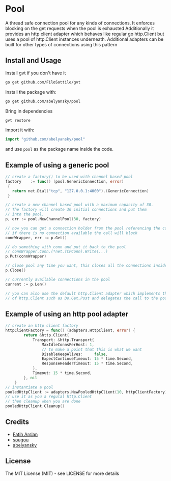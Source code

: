 # Pool

A  thread safe connection pool for any kinds of connections. It enforces blocking on the get requests when the pool is exhausted
Additionally it provides an http client adapter which behaves like regular go http.Client but uses a pool of http.Client instances
underneath. Additional adapters can be built for other types of connections using this pattern

## Install and Usage

Install gvt if you don't have it
```bash
go get github.com/FiloSottile/gvt
```

Install the package with:
```bash
go get github.com/abelyansky/pool
```

Bring in dependencies
```bash
gvt restore
```

Import it with:

```go
import "github.com/abelyansky/pool"
```

and use `pool` as the package name inside the code.

## Example of using a generic pool

```go
// create a factory() to be used with channel based pool
factory    := func() (pool.GenericConnection, error) 
 {  
   return net.Dial("tcp", "127.0.0.1:4000").(GenericConnection) 
 }

// create a new channel based pool with a maximum capacity of 30. 
// The factory will create 30 initial connections and put them
// into the pool.
p, err := pool.NewChannelPool(30, factory)

// now you can get a connection holder from the pool referencing the connection.
// if there is no connection available the call will block
connWrapper, err := p.Get()

// do something with conn and put it back to the pool
// connWrapper.Conn.(*net.TCPConn).Write(...)
p.Put(connWrapper)

// close pool any time you want, this closes all the connections inside a pool
p.Close()

// currently available connections in the pool
current := p.Len()

// you can also use the default http.Client adapter which implements the methods
// of http.Client such as Do,Get,Post and delegates the call to the pool of http.Client instances
```

## Example of using an http pool adapter

```go
// create an http client factory
httpClientFactory = func() (adapters.HttpClient, error) {
		return &http.Client{
			Transport: &http.Transport{
				MaxIdleConnsPerHost: 1,
				// to make a point that this is what we want
				DisableKeepAlives:     false,
				ExpectContinueTimeout: 15 * time.Second,
				ResponseHeaderTimeout: 15 * time.Second,
			},
			Timeout: 15 * time.Second,
		}, nil
	}
// instantiate a pool
pooledHttpClient := adapters.NewPooledHttpClient(10, httpClientFactory)
// use it as you a regulal http.Client
// then cleanup when you are done
pooledHttpClient.Cleanup()
```

## Credits

 * [Fatih Arslan](https://github.com/fatih)
 * [sougou](https://github.com/sougou)
 * [abelyansky](https://github.com/abelyansky)

## License

The MIT License (MIT) - see LICENSE for more details

